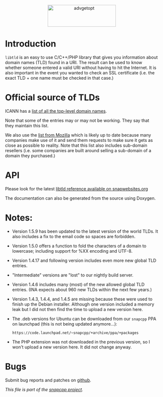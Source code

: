 
<p align="center">
<img alt="advgetopt" title="IP Lock -- a command line to easily add and remove IPs from your firewall."
src="https://snapwebsites.org/sites/snapwebsites.org/files/libtld.png" width="224" height="72"/>
</p>

# Introduction

`libtld` is an easy to use C/C++/PHP library that gives you information
about domain names (TLD) found in a URI. The result can be used to know
whether someone entered a valid URI without having to hit the Internet.
It is also important in the event you wanted to check an SSL certificate
(i.e. the exact TLD + one name must be checked in that case.)


# Official source of TLDs

ICANN has a [list of all the top-level domain
names](https://www.icann.org/resources/pages/tlds-2012-02-25-en).

Note that some of the entries may or may not be working. They say that they
maintain this list.

We also use the [list from
Mozilla](https://publicsuffix.org/list/public_suffix_list.dat) which
is likely up to date because many companies make use of it and send
them requests to make sure it gets as close as possible to reality.
Note that this list also includes sub-domain resellers (i.e. some companies
are built around selling a sub-domain of a domain they purchased.)


# API

Please look for the latest [libtld reference available on
snapwebsites.org](https://snapwebsites.org/project/references)

The documentation can also be generated from the source using Doxygen.


# Notes:

* Version 1.5.9 has been updated to the latest version of the world TLDs.
  It also includes a fix to the email code so spaces are forbidden.

* Version 1.5.0 offers a function to fold the characters of a domain
  to lowercase; including support for %XX encoding and UTF-8.

* Version 1.4.17 and following version includes even more new
  global TLD entries.
  
* "Intermediate" versions are "lost" to our nightly build server.

* Version 1.4.6 includes many (most) of the new allowed global TLD entries.
  (INA expects about 960 new TLDs within the next few years.)

* Version 1.4.3, 1.4.4, and 1.4.5 are missing because these were used to
  finish up the Debian installer. Although one version included a memory
  leak but I did not then find the time to upload a new version here.

* The .deb versions for Ubuntu can be downloaded from our `snapcpp` PPA
  on launchpad (this is not being updated anymore...):

      https://code.launchpad.net/~snapcpp/+archive/ppa/+packages

* The PHP extension was not downloaded in the previous version, so I
  won't upload a new version here. It did not change anyway.


# Bugs

Submit bug reports and patches on
[github](https://github.com/m2osw/libtld/issues).


_This file is part of the [snapcpp project](https://snapwebsites.org/)._
